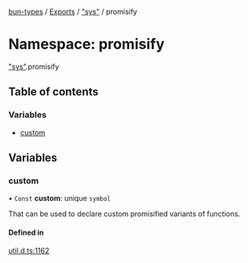 [bun-types](../README.md) / [Exports](../modules.md) / ["sys"](sys_.md) / promisify

# Namespace: promisify

["sys"](sys_.md).promisify

## Table of contents

### Variables

- [custom](sys_.promisify.md#custom)

## Variables

### custom

• `Const` **custom**: unique `symbol`

That can be used to declare custom promisified variants of functions.

#### Defined in

[util.d.ts:1162](https://github.com/valgaze/bun-types/blob/5e53f27/util.d.ts#L1162)
